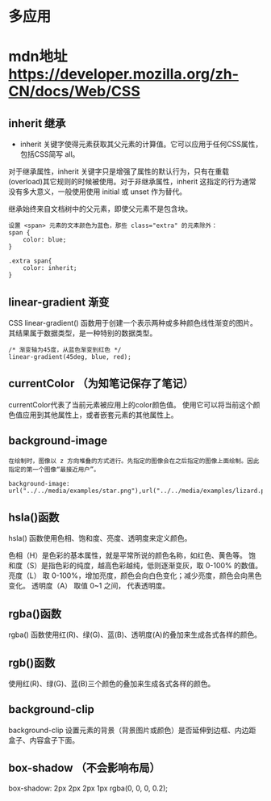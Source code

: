# 多应用

# mdn地址 https://developer.mozilla.org/zh-CN/docs/Web/CSS

## inherit 继承

* inherit 关键字使得元素获取其父元素的计算值。它可以应用于任何CSS属性，包括CSS简写 all。

对于继承属性，inherit 关键字只是增强了属性的默认行为，只有在重载(overload)其它规则的时候被使用。对于非继承属性，inherit 这指定的行为通常没有多大意义，一般使用使用 initial 或 unset 作为替代。

继承始终来自文档树中的父元素，即使父元素不是包含块。

    
    设置 <span> 元素的文本颜色为蓝色，那些 class="extra" 的元素除外：
    span {
        color: blue;
    }
    
    .extra span{
        color: inherit;
    }

## linear-gradient 渐变
CSS linear-gradient() 函数用于创建一个表示两种或多种颜色线性渐变的图片。其结果属于<gradient>数据类型，是一种特别的<image>数据类型。


    /* 渐变轴为45度，从蓝色渐变到红色 */
    linear-gradient(45deg, blue, red);


## currentColor （为知笔记保存了笔记）
currentColor代表了当前元素被应用上的color颜色值。 使用它可以将当前这个颜色值应用到其他属性上，或者嵌套元素的其他属性上。

## background-image
    在绘制时，图像以 z 方向堆叠的方式进行。先指定的图像会在之后指定的图像上面绘制。因此指定的第一个图像“最接近用户”。

    background-image: url("../../media/examples/star.png"),url("../../media/examples/lizard.png");


## hsla()函数
hsla() 函数使用色相、饱和度、亮度、透明度来定义颜色。

色相（H）是色彩的基本属性，就是平常所说的颜色名称，如红色、黄色等。
饱和度（S）是指色彩的纯度，越高色彩越纯，低则逐渐变灰，取 0-100% 的数值。
亮度（L） 取 0-100%，增加亮度，颜色会向白色变化；减少亮度，颜色会向黑色变化。
透明度（A） 取值 0~1 之间， 代表透明度。

## rgba()函数
rgba() 函数使用红(R)、绿(G)、蓝(B)、透明度(A)的叠加来生成各式各样的颜色。

## rgb()函数
使用红(R)、绿(G)、蓝(B)三个颜色的叠加来生成各式各样的颜色。


## background-clip
background-clip  设置元素的背景（背景图片或颜色）是否延伸到边框、内边距盒子、内容盒子下面。

## box-shadow （不会影响布局）
<!-- x偏移量 | y偏移量 | 阴影模糊半径 | 阴影扩散半径 | 阴影颜色  -->
box-shadow: 2px 2px 2px 1px rgba(0, 0, 0, 0.2);